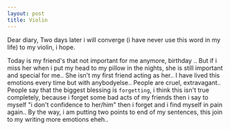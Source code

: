 ```yaml
---
layout: post
title: Violin
---
```


Dear diary,
Two days later i will converge (i have never use this word in my life) to my violin, i hope.


Today is my friend's that not important for me anymore, birthday .. But if i miss
her when i put my head to my pillow in the nights, she is still important and special for me..
She isn't my first friend acting as her.. I have lived this emotions every
time but with anybodyelse..
People are cruel, extravagant.. People say that the biggest blessing is
`forgetting`, i think this isn't true completely, because i forget some bad acts
of my friends then i say to myself "i don't confidence to her/him" then i forget
and i find myself in pain again..
By the way, i am putting two points to end of my sentences, this join to my writing more emotions eheh..
